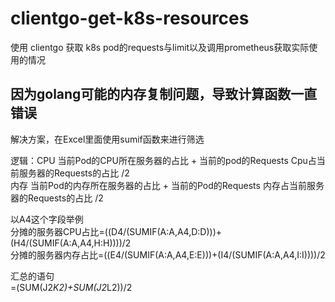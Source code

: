 # clientgo-get-k8s-resources
使用 clientgo 获取 k8s pod的requests与limit以及调用prometheus获取实际使用的情况


## 因为golang可能的内存复制问题，导致计算函数一直错误
解决方案，在Excel里面使用sumif函数来进行筛选

逻辑：CPU 当前Pod的CPU所在服务器的占比 + 当前的pod的Requests Cpu占当前服务器的Requests的占比 /2   
      内存 当前Pod的内存所在服务器的占比 + 当前的Pod的Requests 内存占当前服务器的Requests的占比 /2   

以A4这个字段举例  
分摊的服务器CPU占比=((D4/(SUMIF(A:A,A4,D:D)))+(H4/(SUMIF(A:A,A4,H:H))))/2  
分摊的服务器内存占比=((E4/(SUMIF(A:A,A4,E:E)))+(I4/(SUMIF(A:A,A4,I:I))))/2   

汇总的语句  
=(SUM(J2*K2)+SUM(J2*L2))/2

